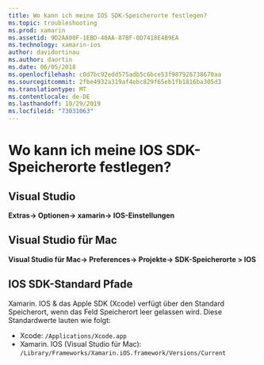 ```yaml
---
title: Wo kann ich meine IOS SDK-Speicherorte festlegen?
ms.topic: troubleshooting
ms.prod: xamarin
ms.assetid: 9D2AA00F-1EBD-40AA-87BF-0D7418E4B9EA
ms.technology: xamarin-ios
author: davidortinau
ms.author: daortin
ms.date: 06/05/2018
ms.openlocfilehash: c0d7bc92edd575adb5c6bce53f987926738670aa
ms.sourcegitcommit: 2fbe4932a319af4ebc829f65eb1fb1816ba305d3
ms.translationtype: MT
ms.contentlocale: de-DE
ms.lasthandoff: 10/29/2019
ms.locfileid: "73031063"
---
```

# <a name="where-can-i-set-my-ios-sdk-locations"></a>Wo kann ich meine IOS SDK-Speicherorte festlegen?

## <a name="visual-studio"></a>Visual Studio

**Extras-> Optionen-> xamarin-> IOS-Einstellungen**

## <a name="visual-studio-for-mac"></a>Visual Studio für Mac

**Visual Studio für Mac-> Preferences-> Projekte-> SDK-Speicherorte > IOS**

## <a name="default-ios-sdk-paths"></a>IOS SDK-Standard Pfade

Xamarin. IOS & das Apple SDK (Xcode) verfügt über den Standard Speicherort, wenn das Feld Speicherort leer gelassen wird. Diese Standardwerte lauten wie folgt:

- Xcode: `/Applications/Xcode.app`
- Xamarin. IOS (Visual Studio für Mac): `/Library/Frameworks/Xamarin.iOS.framework/Versions/Current`
